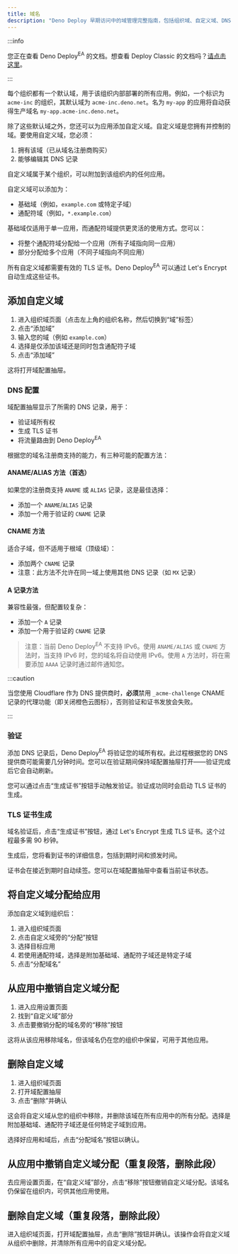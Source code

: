 ```yaml
---
title: 域名
description: "Deno Deploy 早期访问中的域管理完整指南，包括组织域、自定义域、DNS 配置、TLS 证书和域分配。"
---
```


:::info

您正在查看 Deno Deploy<sup>EA</sup> 的文档。想查看 Deploy Classic 的文档吗？[请点击这里](/deploy/)。

:::

每个组织都有一个默认域，用于该组织内部部署的所有应用。例如，一个标识为 `acme-inc` 的组织，其默认域为 `acme-inc.deno.net`。名为 `my-app` 的应用将自动获得生产域名 `my-app.acme-inc.deno.net`。

除了这些默认域之外，您还可以为应用添加自定义域。自定义域是您拥有并控制的域。要使用自定义域，您必须：

1. 拥有该域（已从域名注册商购买）
2. 能够编辑其 DNS 记录

自定义域属于某个组织，可以附加到该组织内的任何应用。

自定义域可以添加为：

- 基础域（例如，`example.com` 或特定子域）
- 通配符域（例如，`*.example.com`）

基础域仅适用于单一应用，而通配符域提供更灵活的使用方式。您可以：

- 将整个通配符域分配给一个应用（所有子域指向同一应用）
- 部分分配给多个应用（不同子域指向不同应用）

所有自定义域都需要有效的 TLS 证书。Deno Deploy<sup>EA</sup> 可以通过 Let's Encrypt 自动生成这些证书。

## 添加自定义域

1. 进入组织域页面（点击左上角的组织名称，然后切换到“域”标签）
2. 点击“添加域”
3. 输入您的域（例如 `example.com`）
4. 选择是仅添加该域还是同时包含通配符子域
5. 点击“添加域”

这将打开域配置抽屉。

### DNS 配置

域配置抽屉显示了所需的 DNS 记录，用于：

- 验证域所有权
- 生成 TLS 证书
- 将流量路由到 Deno Deploy<sup>EA</sup>

根据您的域名注册商支持的能力，有三种可能的配置方法：

#### ANAME/ALIAS 方法（首选）

如果您的注册商支持 `ANAME` 或 `ALIAS` 记录，这是最佳选择：

- 添加一个 `ANAME`/`ALIAS` 记录
- 添加一个用于验证的 `CNAME` 记录

#### CNAME 方法

适合子域，但不适用于根域（顶级域）：

- 添加两个 `CNAME` 记录
- 注意：此方法不允许在同一域上使用其他 DNS 记录（如 `MX` 记录）

#### A 记录方法

兼容性最强，但配置较复杂：

- 添加一个 `A` 记录
- 添加一个用于验证的 `CNAME` 记录

> 注意：当前 Deno Deploy<sup>EA</sup> 不支持 IPv6。使用 `ANAME/ALIAS` 或 `CNAME` 方法时，当支持 IPv6 时，您的域名将自动使用 IPv6。使用 `A` 方法时，将在需要添加 `AAAA` 记录时通过邮件通知您。

:::caution

当您使用 Cloudflare 作为 DNS 提供商时，**必须**禁用 `_acme-challenge` CNAME 记录的代理功能（即关闭橙色云图标），否则验证和证书发放会失败。

:::

### 验证

添加 DNS 记录后，Deno Deploy<sup>EA</sup> 将验证您的域所有权。此过程根据您的 DNS 提供商可能需要几分钟时间。您可以在验证期间保持域配置抽屉打开——验证完成后它会自动刷新。

您可以通过点击“生成证书”按钮手动触发验证。验证成功同时会启动 TLS 证书的生成。

### TLS 证书生成

域名验证后，点击“生成证书”按钮，通过 Let's Encrypt 生成 TLS 证书。这个过程最多需 90 秒钟。

生成后，您将看到证书的详细信息，包括到期时间和颁发时间。

证书会在接近到期时自动续签。您可以在域配置抽屉中查看当前证书状态。

## 将自定义域分配给应用

添加自定义域到组织后：

1. 进入组织域页面
2. 点击自定义域旁的“分配”按钮
3. 选择目标应用
4. 若使用通配符域，选择是附加基础域、通配符子域还是特定子域
5. 点击“分配域名”

## 从应用中撤销自定义域分配

1. 进入应用设置页面
2. 找到“自定义域”部分
3. 点击要撤销分配的域名旁的“移除”按钮

这将从该应用移除域名，但该域名仍在您的组织中保留，可用于其他应用。

## 删除自定义域

1. 进入组织域页面
2. 打开域配置抽屉
3. 点击“删除”并确认

这会将自定义域从您的组织中移除，并删除该域在所有应用中的所有分配。选择是附加基础域、通配符子域还是任何特定子域到应用。

选择好应用和域后，点击“分配域名”按钮以确认。

## 从应用中撤销自定义域分配（重复段落，删除此段）

去应用设置页面，在“自定义域”部分，点击“移除”按钮撤销自定义域分配。该域名仍保留在组织内，可供其他应用使用。

## 删除自定义域（重复段落，删除此段）

进入组织域页面，打开域配置抽屉，点击“删除”按钮并确认。该操作会将自定义域从组织中删除，并清除所有应用中的自定义域分配。